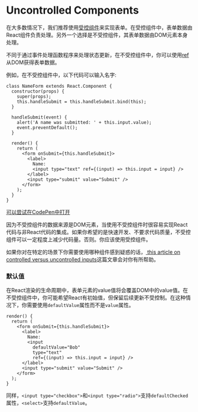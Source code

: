# Uncontrolled Components

在大多数情况下，我们推荐使用[受控组件](https://facebook.github.io/react/docs/forms.html)来实现表单。在受控组件中，表单数据由React组件负责处理。另外一个选择是不受控组件，其表单数据由DOM元素本身处理。

不同于通过事件处理函数程序来处理状态更新，在不受控组件中，你可以使用[ref](https://facebook.github.io/react/docs/refs-and-the-dom.html)从DOM获得表单数据。

例如，在不受控组件中，以下代码可以输入名字:

```javascript{8,17}
class NameForm extends React.Component {
  constructor(props) {
    super(props);
    this.handleSubmit = this.handleSubmit.bind(this);
  }

  handleSubmit(event) {
    alert('A name was submitted: ' + this.input.value);
    event.preventDefault();
  }

  render() {
    return (
      <form onSubmit={this.handleSubmit}>
        <label>
          Name:
          <input type="text" ref={(input) => this.input = input} />
        </label>
        <input type="submit" value="Submit" />
      </form>
    );
  }
}
```

[可以尝试在CodePen中打开](https://codepen.io/gaearon/pen/WooRWa?editors=0010)

因为不受控组件的数据来源是DOM元素，当使用不受控组件时很容易实现React代码与非React代码的集成。如果你希望的是快速开发、不要求代码质量，不受控组件可以一定程度上减少代码量。否则。你应该使用受控组件。

如果你对在特定的场景下你需要使用哪种组件感到疑惑的话，[ this article on controlled versus uncontrolled inputs](http://goshakkk.name/controlled-vs-uncontrolled-inputs-react/)这篇文章会对你有所帮助。

### 默认值

在React渲染的生命周期中，表单元素的value值将会覆盖DOM中的value值。在不受控组件中，你可能希望React有初始值，但保留后续更新不受控制。在这种情况下，你需要使用`defaultValue`属性而不是`value`属性。

```javascript{7}
render() {
  return (
    <form onSubmit={this.handleSubmit}>
      <label>
        Name:
        <input
          defaultValue="Bob"
          type="text"
          ref={(input) => this.input = input} />
      </label>
      <input type="submit" value="Submit" />
    </form>
  );
}
```

同样，`<input type="checkbox">`和`<input type="radio">`支持`defaultChecked`属性，`<select>`支持`defaultValue`。